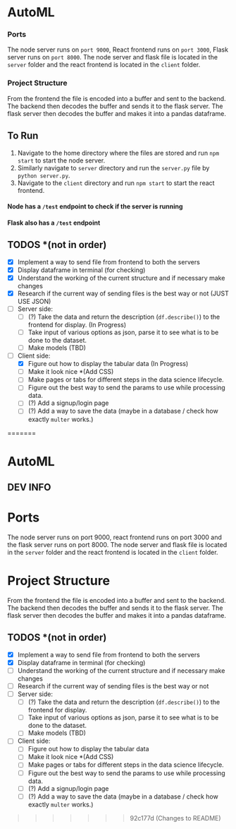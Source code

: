 # AutoML
### Ports
The node server runs on `port 9000`, 
React frontend runs on `port 3000`,
Flask server runs on `port 8000`.
The node server and flask file is located in the `server` folder and the react frontend is located in the `client` folder.

### Project Structure

From the frontend the file is encoded into a buffer and sent to the backend. The backend then decodes the buffer and sends it to the flask server. The flask server then decodes the buffer and makes it into a pandas dataframe. 

## To Run
1) Navigate to the home directory where the files are stored and run `npm start` to start the node server.
2) Similarly navigate to `server` directory and run the `server.py` file by `python server.py`.
3) Navigate to the `client` directory and run `npm start` to start the react frontend.

#### Node has a `/test` endpoint to check if the server is running
#### Flask also has a `/test` endpoint

## TODOS *(not in order)
- [x] Implement a way to send file from frontend to both the servers
- [x] Display dataframe in terminal (for checking)
- [x] Understand the working of the current structure and if necessary make changes
- [x] Research if the current way of sending files is the best way or not (JUST USE JSON)
- [ ] Server side:
    - [ ] (?) Take the data and return the description (`df.describe()`) to the frontend for display. (In Progress)
    - [ ] Take input of various options as json, parse it to see what is to be done to the dataset.
    - [ ] Make models (TBD)
- [ ] Client side:
    - [x] Figure out how to display the tabular data (In Progress)
    - [ ] Make it look nice *(Add CSS)
    - [ ] Make pages or tabs for different steps in the data science lifecycle.
    - [ ] Figure out the best way to send the params to use while processing data.
    - [ ] (?) Add a signup/login page
    - [ ] (?) Add a way to save the data (maybe in a database / check how exactly `multer` works.) 

=======
# AutoML

## DEV INFO

# Ports
The node server runs on port 9000, react frontend runs on port 3000 and the flask server runs on port 8000.
The node server and flask file is located in the `server` folder and the react frontend is located in the `client` folder.

# Project Structure

From the frontend the file is encoded into a buffer and sent to the backend. The backend then decodes the buffer and sends it to the flask server. The flask server then decodes the buffer and makes it into a pandas dataframe. 

## TODOS *(not in order)
- [x] Implement a way to send file from frontend to both the servers
- [x] Display dataframe in terminal (for checking)
- [ ] Understand the working of the current structure and if necessary make changes
- [ ] Research if the current way of sending files is the best way or not
- [ ] Server side:
    - [ ] (?) Take the data and return the description (`df.describe()`) to the frontend for display.
    - [ ] Take input of various options as json, parse it to see what is to be done to the dataset.
    - [ ] Make models (TBD)
- [ ] Client side:
    - [ ] Figure out how to display the tabular data
    - [ ] Make it look nice *(Add CSS)
    - [ ] Make pages or tabs for different steps in the data science lifecycle.
    - [ ] Figure out the best way to send the params to use while processing data.
    - [ ] (?) Add a signup/login page
    - [ ] (?) Add a way to save the data (maybe in a database / check how exactly `multer` works.) 

>>>>>>> 92c177d (Changes to README)
